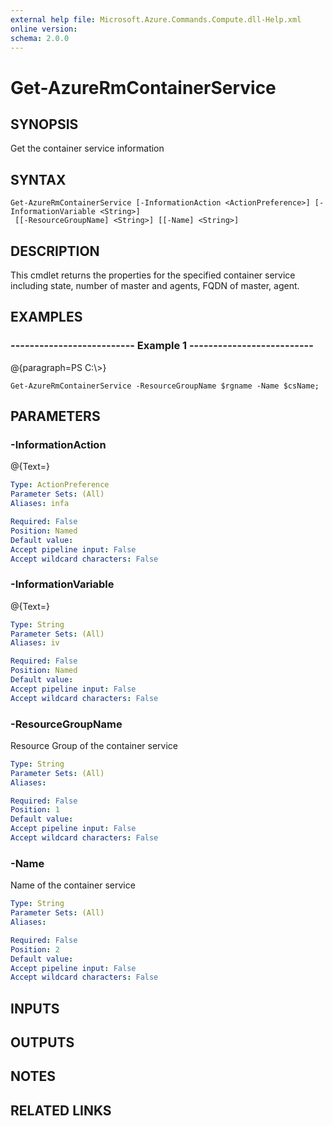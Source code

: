 ```yaml
---
external help file: Microsoft.Azure.Commands.Compute.dll-Help.xml
online version: 
schema: 2.0.0
---
```


# Get-AzureRmContainerService
## SYNOPSIS
Get the container service information

## SYNTAX

```
Get-AzureRmContainerService [-InformationAction <ActionPreference>] [-InformationVariable <String>]
 [[-ResourceGroupName] <String>] [[-Name] <String>]
```

## DESCRIPTION
This cmdlet returns the properties for the specified container service including state, number of master and agents, FQDN of master, agent.

## EXAMPLES

### --------------------------  Example 1  --------------------------
@{paragraph=PS C:\\\>}

```
Get-AzureRmContainerService -ResourceGroupName $rgname -Name $csName;
```

## PARAMETERS

### -InformationAction
@{Text=}

```yaml
Type: ActionPreference
Parameter Sets: (All)
Aliases: infa

Required: False
Position: Named
Default value: 
Accept pipeline input: False
Accept wildcard characters: False
```

### -InformationVariable
@{Text=}

```yaml
Type: String
Parameter Sets: (All)
Aliases: iv

Required: False
Position: Named
Default value: 
Accept pipeline input: False
Accept wildcard characters: False
```

### -ResourceGroupName
Resource Group of the container service

```yaml
Type: String
Parameter Sets: (All)
Aliases: 

Required: False
Position: 1
Default value: 
Accept pipeline input: False
Accept wildcard characters: False
```

### -Name
Name of the container service

```yaml
Type: String
Parameter Sets: (All)
Aliases: 

Required: False
Position: 2
Default value: 
Accept pipeline input: False
Accept wildcard characters: False
```

## INPUTS

## OUTPUTS

## NOTES

## RELATED LINKS

